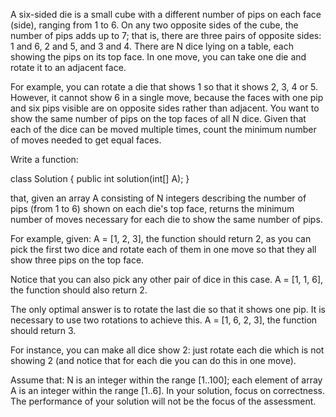 A six-sided die is a small cube with a different number of pips on each face (side), ranging from 1 to 6. On any two opposite sides of the cube, the number of pips adds up to 7; that is, there are three pairs of opposite sides: 1 and 6, 2 and 5, and 3 and 4. There are N dice lying on a table, each showing the pips on its top face. In one move, you can take one die and rotate it to an adjacent face.

For example, you can rotate a die that shows 1 so that it shows 2, 3, 4 or 5. However, it cannot show 6 in a single move, because the faces with one pip and six pips visible are on opposite sides rather than adjacent. You want to show the same number of pips on the top faces of all N dice. Given that each of the dice can be moved multiple times, count the minimum number of moves needed to get equal faces.

Write a function:

class Solution {
public int solution(int[] A);
}

that, given an array A consisting of N integers describing the number of pips (from 1 to 6) shown on each die's top face, returns the minimum number of moves necessary for each die to show the same number of pips.

For example, given: A = [1, 2, 3], the function should return 2, as you can pick the first two dice and rotate each of them in one move so that they all show three pips on the top face.

Notice that you can also pick any other pair of dice in this case. A = [1, 1, 6], the function should also return 2.

The only optimal answer is to rotate the last die so that it shows one pip. It is necessary to use two rotations to achieve this. A = [1, 6, 2, 3], the function should return 3.

For instance, you can make all dice show 2: just rotate each die which is not showing 2 (and notice that for each die you can do this in one move).

Assume that: N is an integer within the range [1..100]; each element of array A is an integer within the range [1..6]. In your solution, focus on correctness. The performance of your solution will not be the focus of the assessment.